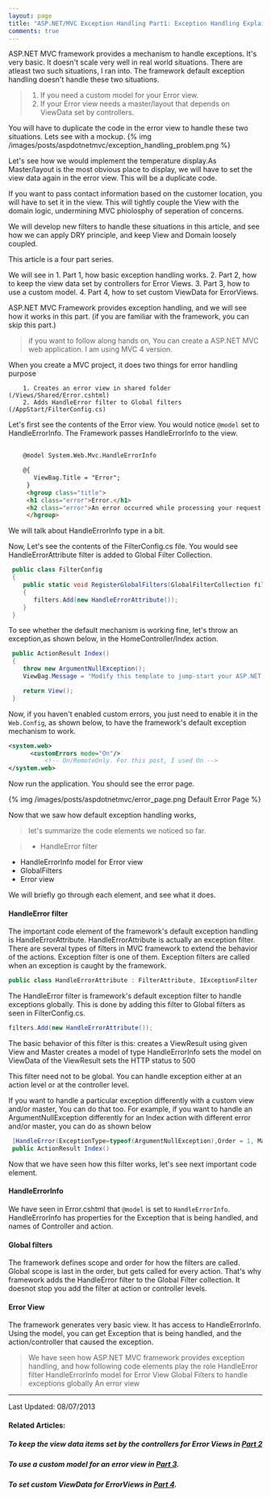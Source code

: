 ```yaml
---
layout: page
title: "ASP.NET/MVC Exception Handling Part1: Exception Handling Explained"
comments: true
---
```

 ASP.NET MVC framework provides a mechanism to handle exceptions. It's very basic. It doesn't scale very well 
in real world situations. There are atleast two such situations, I ran into.
The framework default exception handling doesn't handle these two situations.  

>  1. If you need a custom model for your Error view. 
>  2. If your Error view needs a master/layout that depends on ViewData set by controllers.  

You will have to duplicate the code in the error view to handle these two situations. Lets see with a mockup.
 {% img /images/posts/aspdotnetmvc/exception_handling_problem.png %}

 Let's see how we would implement the temperature display.As Master/layout is the most obvious place to display, we will have to set the view data again in the error view. This will be a duplicate code.

 <!-- more -->
 If you want to pass contact information based on the customer location, you will have to set it in the view. This will tightly couple the View with the domain logic, undermining MVC phiolosphy of seperation of concerns.
 
  We will develop new filters to handle these situations in this article, and see how we can apply DRY principle, and keep View and Domain loosely coupled.

This article is a four part series. 
 
  We will see in
    1. Part 1, how basic exception handling works. 
    2. Part 2, how to keep the view data set by controllers for Error Views. 
    3. Part 3, how to use a custom model.
    4. Part 4, how to set custom ViewData for ErrorViews. 
          
ASP.NET MVC Framework provides exception handling, and we will see how it works in this part.  (if you are familiar with the framework, you can skip this part.)

> if you want to follow along hands on, You can create a ASP.NET MVC  
 web application. I am using MVC 4 version.

When you create a MVC project, it does two things for error handling purpose 

        1. Creates an error view in shared folder (/Views/Shared/Error.cshtml)
        2. Adds HandleError filter to Global filters (/AppStart/FilterConfig.cs) 

Let's first see the contents of the Error view. You would notice ```@model``` set to HandleErrorInfo. The Framework passes HandleErrorInfo to the view.

``` html Views/Shared/Error.cshtml 
    
    @model System.Web.Mvc.HandleErrorInfo 

    @{
       ViewBag.Title = "Error";
     }
     <hgroup class="title">
     <h1 class="error">Error.</h1>
     <h2 class="error">An error occurred while processing your request.</h2>
     </hgroup>
``` 
 We will talk about HandleErrorInfo type in a bit.

Now, Let's see the contents of the FilterConfig.cs file. You would see HandleErrorAttribute filter is added to Global Filter Collection.

``` csharp AppStart/FilterConfig.cs
 public class FilterConfig
 {
    public static void RegisterGlobalFilters(GlobalFilterCollection filters)
    {
       filters.Add(new HandleErrorAttribute()); 
    }
 }
```
 To see whether the default mechanism is working fine, let's throw an exception,as shown below, in the HomeController/Index action.

``` csharp Controllers/HomeController.cs
 public ActionResult Index()
 {
    throw new ArgumentNullException();
    ViewBag.Message = "Modify this template to jump-start your ASP.NET MVC application.";

    return View();
 }
```


Now, if you haven't enabled custom errors, you just need to enable it in the ```Web.Config```, as shown below, to have the framework's default exception mechanism to work.
``` xml web.config
<system.web>
	  <customErrors mode="On"/> 
          <!-- On/RemoteOnly. For this post, I used On -->
</system.web>
```
 Now run the application. You should see the error page.
 
{% img /images/posts/aspdotnetmvc/error_page.png Default Error Page %}
 
 Now that we saw how default exception handling works, 
  >let's summarize the code elements we noticed so far. 

>* HandleError filter
 * HandleErrorInfo model for Error view
 * GlobalFilters 
 * Error view 

We will briefly go through each element, and see what it does.

#### HandleError filter

 The important code element of the framework's default exception handling is HandleErrorAttribute. HandleErrorAttribute is actually an exception filter. There are several types of filters in MVC framework to extend the behavior of the actions. 
Exception filter is one of them. Exception filters are called when an exception is caught by the framework. 
``` csharp    
public class HandleErrorAttribute : FilterAttribute, IExceptionFilter  
```
 The HandleError filter is framework's default exception filter to handle exceptions globally. This is done by adding this filter to Global filters as seen in FilterConfig.cs.

``` csharp AppStart/FilterConfig.cs
filters.Add(new HandleErrorAttribute());
```
 
 The basic behavior of this filter is this:
    creates a ViewResult using given View and Master
    creates a model of type HandleErrorInfo 
    sets the model on ViewData of the ViewResult
    sets the HTTP status to 500
 
 This filter need not to be global. You can handle exception either at an action level or at the controller level. 
 
 If you want to handle a particular exception differently with a custom view and/or master, You can do that too.
 For example, if you want to handle an ArgumentNullException differently for an Index action with different error and/or master, you can do as shown below 

``` csharp  
 [HandleError(ExceptionType=typeof(ArgumentNullException),Order = 1, Master="_ErrorLayout", View="CustomError")]
 public ActionResult Index()
```       

Now that we have seen how this filter works, let's see next important code element.

#### HandleErrorInfo
We have seen in Error.cshtml that ```@model``` is set to ```HandleErrorInfo```. 
HandleErrorInfo has properties for the  Exception that is being handled, and names of Controller and action.

#### Global filters 
 The framework defines scope and order for how the filters are called.
Global scope is last in the order, but gets called for every action.
That's why framework adds the HandleError filter to the Global Filter collection. It doesnot stop you add the filter at action or controller levels.

#### Error View
 The framework generates very basic view. It has access to HandleErrorInfo. Using the model, you can get Exception that is being handled, and the action/controller that caused the exception. 


> We have seen how ASP.NET MVC framework provides exception handling, and how following code elements play the role
    HandleError filter
    HandleErrorInfo model for Error View
    Global Filters to handle exceptions globally
    An error view 

---
Last Updated: 08/07/2013

#### Related Articles:
##### To keep the view data items set by the controllers for Error Views in [Part 2](/articles/dotnet/aspnet/mvc/exceptions/keep-viewdata) 
##### To use a custom model for an error view in [Part 3](/articles/dotnet/aspnet/mvc/exceptions/custom-model).
#####  To set custom ViewData for ErrorViews in [Part 4](/articles/dotnet/aspnet/mvc/exceptions/custom-viewdata). 




